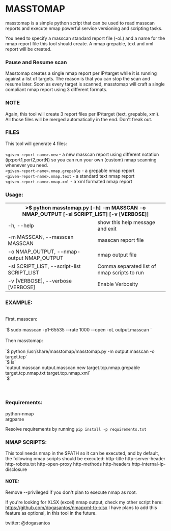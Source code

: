 # MASSTOMAP

masstomap is a simple python script that can be used to read masscan reports and execute nmap powerful service versioning and scripting tasks. 

You need to specify a masscan standard report file (-oL) and a name for the nmap report file this tool should create. 
A nmap grepable, text and xml report will be created. 

### Pause and Resume scan

Masstomap creates a single nmap report per IP/target while it is running against a list of targets. The reason is that you can stop the scan and resume later. Soon as every target is scanned, masstomap will craft a single compliant nmap report using 3 different formats.

### NOTE ###
Again, this tool will create 3 report files per IP/target (text, grepable, xml). All those files will be merged automatically in the end. Don't freak out.

### FILES

This tool will generate 4 files:<br>
<br>
`<given-report-name>.new` - a new masscan report using different notation (ip:port1,port2,portN) so you can run your own (custom) nmap scanning whenever you need.<br>
`<given-report-name>.nmap.grepable` - a grepable nmap report<br>
`<given-report-name>.nmap.text` - a standard text nmap report<br>
`<given-report-name>.nmap.xml` - a xml formated nmap report<br>



### Usage:

<table style="width:100%">
  <tr>
    <th colspan="2">>$ python masstomap.py [-h] -m MASSCAN -o NMAP_OUTPUT [-sl SCRIPT_LIST] [-v [VERBOSE]]</th>
  </tr>
  <tr>
    <td>-h, --help</td>
    <td> show this help message and exit</td>
  </tr>
  <tr>
    <td>-m MASSCAN, --masscan MASSCAN</td>
    <td> masscan report file</td> 
   </tr>
  <tr>
    <td>-o NMAP_OUTPUT, --nmap-output NMAP_OUTPUT</td>
    <td> nmap output file</td> 
  </tr>
  <tr>
    <td>-sl SCRIPT_LIST, --script-list SCRIPT_LIST</td>
    <td> Comma separated list of nmap scripts to run</td> 
  </tr>
  <tr>
    <td>-v [VERBOSE], --verbose [VERBOSE]</td>
    <td> Enable Verbosity</td> 
  </tr>
  
</table>



### EXAMPLE:
<br>
First, masscan:<br>
<br>
`$ sudo masscan -p1-65535 --rate 1000 --open -oL output.masscan <target>`<br>
<br>
Then masstomap:<br>
<br>
`$ python /usr/share/masstomap/masstomap.py -m output.masscan -o target.tcp`<br>
`$ ls`<br>
`output.masscan  output.masscan.new  target.tcp.nmap.grepable  target.tcp.nmap.txt  target.tcp.nmap.xml`<br>
`$`<br>
<br>
<br>

### Requirements:

python-nmap<br>
argparse<br>

Resolve requirements by running 
`pip install -p requirements.txt`

### NMAP SCRIPTS:

This tool needs nmap in the $PATH so it can be executed, and by default, the following nmap scripts should be executed:
http-title
http-server-header
http-robots.txt
http-open-proxy
http-methods
http-headers
http-internal-ip-disclosure



#### NOTE: 

Remove --privileged if you don't plan to execute nmap as root.

If you're looking for XLSX (excel) nmap output, check my other script here: https://github.com/dogasantos/nmapxml-to-xlsx
I have plans to add this feature as optional, in this tool in the future.

twitter: @dogasantos

